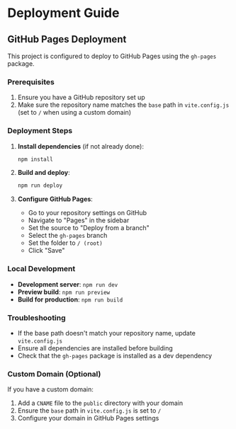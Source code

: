 # Deployment Guide

## GitHub Pages Deployment

This project is configured to deploy to GitHub Pages using the `gh-pages` package.

### Prerequisites

1. Ensure you have a GitHub repository set up
2. Make sure the repository name matches the `base` path in `vite.config.js` (set to `/` when using a custom domain)

### Deployment Steps

1. **Install dependencies** (if not already done):
   ```bash
   npm install
   ```

2. **Build and deploy**:
   ```bash
   npm run deploy
   ```

3. **Configure GitHub Pages**:
   - Go to your repository settings on GitHub
   - Navigate to "Pages" in the sidebar
   - Set the source to "Deploy from a branch"
   - Select the `gh-pages` branch
   - Set the folder to `/ (root)`
   - Click "Save"

### Local Development

- **Development server**: `npm run dev`
- **Preview build**: `npm run preview`
- **Build for production**: `npm run build`

### Troubleshooting

- If the base path doesn't match your repository name, update `vite.config.js`
- Ensure all dependencies are installed before building
- Check that the `gh-pages` package is installed as a dev dependency

### Custom Domain (Optional)

If you have a custom domain:

1. Add a `CNAME` file to the `public` directory with your domain
2. Ensure the `base` path in `vite.config.js` is set to `/`
3. Configure your domain in GitHub Pages settings 